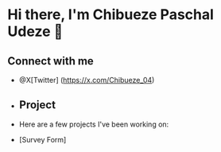 # Hi there, I'm Chibueze Paschal Udeze 👋

<!--
**Chibueze01-hub/Chibueze01-Hub** is a ✨ _special_ ✨ repository because its `README.md` (this file) appears on your GitHub profile.

### About Me
- 🔭 I’m currently working on a **Survey Form**
- 🌱 I’m currently learning  **CSS**
- 👯 I’m looking to collaborate on I'm always open to collaborate on exciting projects, as its an opportunity to learn more and gain experience
- 💬 Ask me about **Tech, Startups and Leadership**
- 📫 How to reach me: **Chibuezep40@gmail.com**
- ⚡ Fun fact: I'm exciting and cool! 
-->

## Connect with me 
- @X[Twitter]  (https://x.com/Chibueze_04)

- ## Project
- Here are a few projects I've been working on:
- [Survey Form] 
